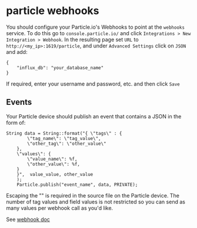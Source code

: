 # particle webhooks

You should configure your Particle.io's Webhooks to point at the `webhooks` service. To do this go to `console.particle.io/` and click `Integrations > New Integration > Webhook`. In the resulting page set `URL` to `http://<my_ip>:1619/particle`, and  under `Advanced Settings` click on `JSON` and add:

```
{
    "influx_db": "your_database_name"
}
```

If required, enter your username and password, etc. and then click `Save`


## Events

Your Particle device should publish an event that contains a JSON in the form of:
```
String data = String::format("{ \"tags\" : {
	    \"tag_name\": \"tag_value\", 
	    \"other_tag\": \"other_value\"
    }, 
	\"values\": {
	    \"value_name\": %f, 
		\"other_value\": %f, 
    }
    }",  value_value, other_value
	);
    Particle.publish("event_name", data, PRIVATE);
```
Escaping the "" is required in the source file on the Particle device.
The number of tag values and field values is not restricted so you can send as many values per webhook call as you'd like.



See [webhook doc](https://docs.particle.io/reference/webhooks/)

